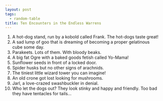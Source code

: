 ```yaml
---
layout: post
tags:
  - random-table
title: Ten Encounters in the Endless Warrens
---
```

1. A hot-dog stand, run by a kobold called Frank. The hot-dogs taste great!
2. A sad lump of goo that is dreaming of becoming a proper gelatinous cube some day.
3. Parakeets. Lots of them. With bloody beaks.
4. A big fat Ogre with a baked goods fetish called Yo-Mama!
5. Sunflower seeds in front of a locked door.
6. Spider husks but no other signs of arachnids.
7. The tiniest little wizard tower you can imagine!
8. An old crone got lost looking for mushrooms.
9. Jarl, a love-crazed swashbuckler in denial.
10. Who let the dogs out? They look stinky and happy and friendly. Too bad they have tentacles for tails...